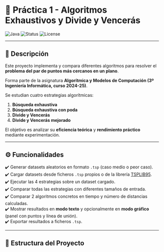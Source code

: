 # 📌 Práctica 1 - Algoritmos Exhaustivos y Divide y Vencerás  

![Java](https://img.shields.io/badge/Java-17+-orange?style=for-the-badge&logo=java)
![Status](https://img.shields.io/badge/Status-En%20desarrollo-blue?style=for-the-badge)
![License](https://img.shields.io/badge/Licencia-Académica-green?style=for-the-badge)

---

## 🎯 Descripción  

Este proyecto implementa y compara diferentes algoritmos para resolver el **problema del par de puntos más cercanos en un plano**.  

Forma parte de la asignatura **Algorítmica y Modelos de Computación (3º Ingeniería Informática, curso 2024-25)**.  

Se estudian cuatro estrategias algorítmicas:  

1. **Búsqueda exhaustiva**  
2. **Búsqueda exhaustiva con poda**  
3. **Divide y Vencerás**  
4. **Divide y Vencerás mejorado**  

El objetivo es analizar su **eficiencia teórica** y **rendimiento práctico** mediante experimentación.  

---

## ⚙️ Funcionalidades  

✔️ Generar datasets aleatorios en formato `.tsp` (caso medio o peor caso).  
✔️ Cargar datasets desde ficheros `.tsp` propios o de la librería [TSPLIB95](http://www.iwr.uni-heidelberg.de/groups/comopt/software/TSPLIB95/).  
✔️ Ejecutar las 4 estrategias sobre un dataset cargado.  
✔️ Comparar todas las estrategias con diferentes tamaños de entrada.  
✔️ Comparar 2 algoritmos concretos en tiempo y número de distancias calculadas.  
✔️ Mostrar resultados en **modo texto** y opcionalmente en **modo gráfico** (panel con puntos y línea de unión).  
✔️ Exportar resultados a ficheros `.tsp`.  

---

## 📂 Estructura del Proyecto  

